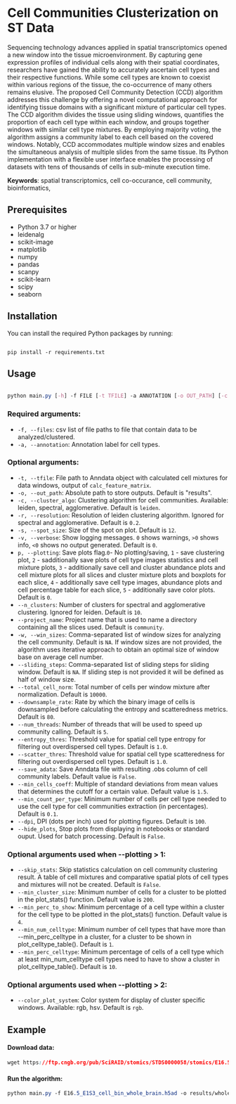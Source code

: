 # Cell Communities Clusterization on ST Data

Sequencing technology advances applied in spatial transcriptomics opened a new window into the tissue microenvironment. By capturing gene expression profiles of individual cells along with their spatial coordinates, researchers have gained the ability to accurately ascertain cell types and their respective functions. While some cell types are known to coexist within various regions of the tissue, the co-occurrence of many others remains elusive. The proposed Cell Community Detection (CCD) algorithm addresses this challenge by offering a novel computational approach for identifying tissue domains with a significant mixture of particular cell types. The CCD algorithm divides the tissue using sliding windows, quantifies the proportion of each cell type within each window, and groups together windows with similar cell type mixtures. By employing majority voting, the algorithm assigns a community label to each cell based on the covered windows. Notably, CCD accommodates multiple window sizes and enables the simultaneous analysis of multiple slides from the same tissue. Its Python implementation with a flexible user interface enables the processing of datasets with tens of thousands of cells in sub-minute execution time.

**Keywords**: spatial transcriptomics, cell co-occurance, cell community, bioinformatics,

## Prerequisites
- Python 3.7 or higher
- leidenalg
- scikit-image
- matplotlib
- numpy
- pandas
- scanpy
- scikit-learn
- scipy
- seaborn
## Installation

You can install the required Python packages by running:

```

pip install -r requirements.txt
```


## Usage

```css

python main.py [-h] -f FILE [-t TFILE] -a ANNOTATION [-o OUT_PATH] [-c CLUSTER_ALGO] [-r RESOLUTION] [-s SPOT_SIZE] [-v VERBOSE] [-p PLOTTING] [--n_clusters N_CLUSTERS] [--project_name PROJECT_NAME] [-w WIN_SIZES] [--sliding_steps SLIDING_STEPS] [--total_cell_norm TOTAL_CELL_NORM] [--downsample_rate DOWNSAMPLE_RATE] [--num_threads NUM_THREADS] [--entropy_thres ENTROPY_THRES] [--scatter_thres SCATTER_THRES] [--save_adata SAVE_ADATA] [--min_cells_coeff MIN_CELLS_COEFF] [--min_count_per_type MIN_COUNT_PER_TYPE] [--dpi DPI] [--hide_plots HIDE_PLOTS]
```


### Required arguments: 
- `-f, --files`: csv list of file paths to file that contain data to be analyzed/clustered. 
- `-a, --annotation`: Annotation label for cell types. 
### Optional arguments: 
- `-t, --tfile`: File path to Anndata object with calculated cell mixtures for data windows, output of `calc_feature_matrix`. 
- `-o, --out_path`: Absolute path to store outputs. Default is "results".
- `-c, --cluster_algo`: Clustering algorithm for cell communities. Available: leiden, spectral, agglomerative. Default is `leiden`.
- `-r, --resolution`: Resolution of leiden clustering algorithm. Ignored for spectral and agglomerative. Default is `0.2`. 
- `-s, --spot_size`: Size of the spot on plot. Default is `12`. 
- `-v, --verbose`: Show logging messages. `0` shows warnings, `>0` shows info, `<0` shows no output generated. Default is `0`. 
- `p, --plotting`: Save plots flag.`0`- No plotting/saving, `1` - save clustering plot, `2` - sadditionally save plots of cell type images statistics and cell mixture plots, `3` - additionally save cell and cluster abundance plots and cell mixture plots for all slices and cluster mixture plots and boxplots for each slice, `4` - additionally save cell type images, abundance plots and cell percentage table for each slice, `5` - additionally save color plots. Default is `0`.
- `--n_clusters`: Number of clusters for spectral and agglomerative clustering. Ignored for leiden. Default is `10`.
- `--project_name`: Project name that is used to name a directory containing all the slices used. Default is `community`.
- `-w, --win_sizes`: Comma-separated list of window sizes for analyzing the cell community. Default is `NA`. If window sizes are not provided, the algorithm uses iterative approach to obtain an optimal size of window base on average cell number.
- `--sliding_steps`: Comma-separated list of sliding steps for sliding window. Default is `NA`. If sliding step is not provided it will be defined as half of window size.
- `--total_cell_norm`: Total number of cells per window mixture after normalization. Default is `10000`.
- `--downsample_rate`: Rate by which the binary image of cells is downsampled before calculating the entropy and scatteredness metrics. Default is `80`.
- `--num_threads`: Number of threads that will be used to speed up community calling. Default is `5`.
- `--entropy_thres`: Threshold value for spatial cell type entropy for filtering out overdispersed cell types. Default is `1.0`.
- `--scatter_thres`: Threshold value for spatial cell type scatteredness for filtering out overdispersed cell types. Default is `1.0`.
- `--save_adata`: Save Anndata file with resulting .obs column of cell community labels. Default value is `False`.
- `--min_cells_coeff`: Multiple of standard deviations from mean values that determines the cutoff for a certain value. Default value is `1.5`.
- `--min_count_per_type`: Minimum number of cells per cell type needed to use the cell type for cell communities extraction (in percentages). Default is `0.1`.
- `--dpi`, DPI (dots per inch) used for plotting figures. Default is `100`.
- `--hide_plots`, Stop plots from displaying in notebooks or standard ouput. Used for batch processing. Default is `False`.
### Optional arguments used when --plotting > 1: 
- `--skip_stats`: Skip statistics calculation on cell community clustering result. A table of cell mixtures and comparative spatial plots of cell types and mixtures will not be created. Default is `False`.
- `--min_cluster_size`: Minimum number of cells for a cluster to be plotted in the plot_stats() function. Default value is `200`.
- `--min_perc_to_show`: Minimum percentage of a cell type within a cluster for the cell type to be plotted in the plot_stats() function. Default value is `4`.
- `--min_num_celltype`: Minimum number of cell types that have more than --min_perc_celltype in a cluster, for a cluster to be shown in plot_celltype_table(). Default is `1`.
- `--min_perc_celltype`: Minimum percentage of cells of a cell type which at least min_num_celltype cell types need to have to show a cluster in plot_celltype_table(). Default is `10`.
### Optional arguments used when --plotting > 2: 
- `--color_plot_system`: Color system for display of cluster specific windows. Available: rgb, hsv. Default is `rgb`.



## Example

#### Download data: 
```css
wget https://ftp.cngb.org/pub/SciRAID/stomics/STDS0000058/stomics/E16.5_E1S3_cell_bin_whole_brain.h5ad
```

#### Run the algorithm:
```css
python main.py -f E16.5_E1S3_cell_bin_whole_brain.h5ad -o results/whole_brain -a "sim anno" --scatter_thres 0.09 --resolution 0.25 --plotting 3
```


